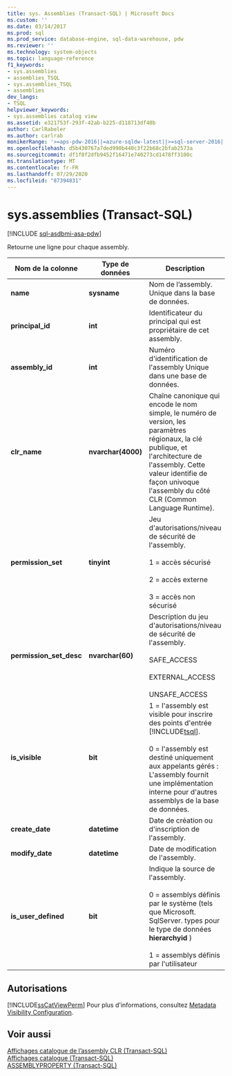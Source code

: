 ```yaml
---
title: sys. Assemblies (Transact-SQL) | Microsoft Docs
ms.custom: ''
ms.date: 03/14/2017
ms.prod: sql
ms.prod_service: database-engine, sql-data-warehouse, pdw
ms.reviewer: ''
ms.technology: system-objects
ms.topic: language-reference
f1_keywords:
- sys.assemblies
- assemblies_TSQL
- sys.assemblies_TSQL
- assemblies
dev_langs:
- TSQL
helpviewer_keywords:
- sys.assemblies catalog view
ms.assetid: e321753f-293f-42ab-b225-d118713df40b
author: CarlRabeler
ms.author: carlrab
monikerRange: '>=aps-pdw-2016||=azure-sqldw-latest||>=sql-server-2016||=sqlallproducts-allversions||>=sql-server-linux-2017||=azuresqldb-mi-current'
ms.openlocfilehash: d5b430767a7ded990b440c3f22b68c2bfab2573a
ms.sourcegitcommit: df1f0f2dfb9452f16471e740273cd1478ff3100c
ms.translationtype: MT
ms.contentlocale: fr-FR
ms.lasthandoff: 07/29/2020
ms.locfileid: "87394831"
---
```

# <a name="sysassemblies-transact-sql"></a>sys.assemblies (Transact-SQL)
[!INCLUDE [sql-asdbmi-asa-pdw](../../includes/applies-to-version/sql-asdbmi-asa-pdw.md)]

  Retourne une ligne pour chaque assembly.  
  
|Nom de la colonne|Type de données|Description|  
|-----------------|---------------|-----------------|  
|**name**|**sysname**|Nom de l’assembly. Unique dans la base de données.|  
|**principal_id**|**int**|Identificateur du principal qui est propriétaire de cet assembly.|  
|**assembly_id**|**int**|Numéro d'identification de l'assembly Unique dans une base de données.|  
|**clr_name**|**nvarchar(4000)**|Chaîne canonique qui encode le nom simple, le numéro de version, les paramètres régionaux, la clé publique, et l'architecture de l'assembly. Cette valeur identifie de façon univoque l'assembly du côté CLR (Common Language Runtime).|  
|**permission_set**|**tinyint**|Jeu d'autorisations/niveau de sécurité de l'assembly.<br /><br /> 1 = accès sécurisé<br /><br /> 2 = accès externe<br /><br /> 3 = accès non sécurisé|  
|**permission_set_desc**|**nvarchar(60)**|Description du jeu d'autorisations/niveau de sécurité de l'assembly.<br /><br /> SAFE_ACCESS<br /><br /> EXTERNAL_ACCESS<br /><br /> UNSAFE_ACCESS|  
|**is_visible**|**bit**|1 = l'assembly est visible pour inscrire des points d'entrée [!INCLUDE[tsql](../../includes/tsql-md.md)].<br /><br /> 0 = l'assembly est destiné uniquement aux appelants gérés : L'assembly fournit une implémentation interne pour d'autres assemblys de la base de données.|  
|**create_date**|**datetime**|Date de création ou d'inscription de l'assembly.|  
|**modify_date**|**datetime**|Date de modification de l'assembly.|  
|**is_user_defined**|**bit**|Indique la source de l'assembly.<br /><br /> 0 = assemblys définis par le système (tels que Microsoft. SqlServer. types pour le type de données **hierarchyid** )<br /><br /> 1 = assemblys définis par l'utilisateur|  
  
## <a name="permissions"></a>Autorisations  
 [!INCLUDE[ssCatViewPerm](../../includes/sscatviewperm-md.md)] Pour plus d'informations, consultez [Metadata Visibility Configuration](../../relational-databases/security/metadata-visibility-configuration.md).  
  
## <a name="see-also"></a>Voir aussi  
 [Affichages catalogue de l’assembly CLR &#40;Transact-SQL&#41;](../../relational-databases/system-catalog-views/clr-assembly-catalog-views-transact-sql.md)   
 [Affichages catalogue &#40;Transact-SQL&#41;](../../relational-databases/system-catalog-views/catalog-views-transact-sql.md)   
 [ASSEMBLYPROPERTY &#40;Transact-SQL&#41;](../../t-sql/functions/assemblyproperty-transact-sql.md)  
  
  
